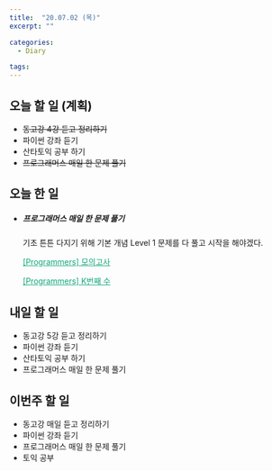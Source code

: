 ```yaml
---
title:  "20.07.02 (목)"
excerpt: ""

categories:
  - Diary

tags:
---
```


## 오늘 할 일 (계획)

- ~~동고강 4강 듣고 정리하기~~
- 파이썬 강좌 듣기
- 산타토익 공부 하기
- ~~프로그래머스 매일 한 문제 풀기~~

## 오늘 한 일

- ##### 프로그래머스 매일 한 문제 풀기

  기초 튼튼 다지기 위해 기본 개념 Level 1 문제를 다 풀고 시작을 해야겠다.

  <a href="https://nam-ki-bok.github.io/quiz/Quiz_MockTest/" style="color:#0FA678">[Programmers] 모의고사</a>

  <a href="https://nam-ki-bok.github.io/quiz/Quiz_Knumber/" style="color:#0FA678">[Programmers] K번째 수</a>

## 내일 할 일

- 동고강 5강 듣고 정리하기
- 파이썬 강좌 듣기
- 산타토익 공부 하기
- 프로그래머스 매일 한 문제 풀기

## 이번주 할 일

- 동고강 매일 듣고 정리하기
- 파이썬 강좌 듣기
- 프로그래머스 매일 한 문제 풀기
- 토익 공부

